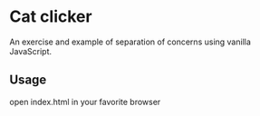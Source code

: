 # Cat clicker
An exercise and example of separation of concerns using vanilla
JavaScript.

## Usage
open index.html in your favorite browser
